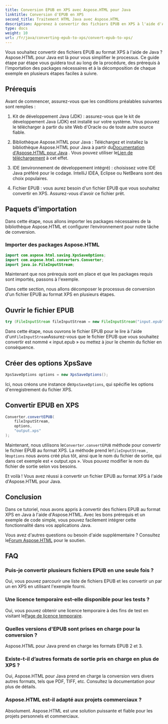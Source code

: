 ```yaml
---
title: Conversion EPUB en XPS avec Aspose.HTML pour Java
linktitle: Conversion d'EPUB en XPS
second_title: Traitement HTML Java avec Aspose.HTML
description: Apprenez à convertir des fichiers EPUB en XPS à l'aide d'Aspose.HTML pour Java. Un guide étape par étape pour une conversion transparente des fichiers EPUB en XPS. Essayez-le maintenant !
type: docs
weight: 10
url: /fr/java/converting-epub-to-xps/convert-epub-to-xps/
---
```


Vous souhaitez convertir des fichiers EPUB au format XPS à l'aide de Java ? Aspose.HTML pour Java est là pour vous simplifier le processus. Ce guide étape par étape vous guidera tout au long de la procédure, des prérequis à l'importation des packages nécessaires et à la décomposition de chaque exemple en plusieurs étapes faciles à suivre.

## Prérequis

Avant de commencer, assurez-vous que les conditions préalables suivantes sont remplies :

1. Kit de développement Java (JDK) : assurez-vous que le kit de développement Java (JDK) est installé sur votre système. Vous pouvez le télécharger à partir du site Web d'Oracle ou de toute autre source fiable.

2. Bibliothèque Aspose.HTML pour Java : Téléchargez et installez la bibliothèque Aspose.HTML pour Java à partir du[Documentation d'Aspose.HTML pour Java](https://reference.aspose.com/html/java/) . Vous pouvez utiliser le[Lien de téléchargement](https://releases.aspose.com/html/java/) à cet effet.

3. IDE (environnement de développement intégré) : choisissez votre IDE Java préféré pour le codage. IntelliJ IDEA, Eclipse ou NetBeans sont des choix populaires.

4. Fichier EPUB : vous aurez besoin d'un fichier EPUB que vous souhaitez convertir en XPS. Assurez-vous d'avoir ce fichier prêt.

## Paquets d'importation

Dans cette étape, nous allons importer les packages nécessaires de la bibliothèque Aspose.HTML et configurer l’environnement pour notre tâche de conversion.

### Importer des packages Aspose.HTML

```java
import com.aspose.html.saving.XpsSaveOptions;
import com.aspose.html.converters.Converter;
import java.io.FileInputStream;
```

Maintenant que nos prérequis sont en place et que les packages requis sont importés, passons à l'exemple.

Dans cette section, nous allons décomposer le processus de conversion d'un fichier EPUB au format XPS en plusieurs étapes.

## Ouvrir le fichier EPUB

```java
try (FileInputStream fileInputStream = new FileInputStream("input.epub")) {
```

 Dans cette étape, nous ouvrons le fichier EPUB pour le lire à l'aide d'un`FileInputStream`Assurez-vous que le fichier EPUB que vous souhaitez convertir est nommé « input.epub » ou mettez à jour le chemin du fichier en conséquence.

## Créer des options XpsSave

```java
XpsSaveOptions options = new XpsSaveOptions();
```

Ici, nous créons une instance de`XpsSaveOptions`, qui spécifie les options d'enregistrement du fichier XPS.

## Convertir EPUB en XPS

```java
Converter.convertEPUB(
    fileInputStream,
    options,
    "output.xps"
);
```

 Maintenant, nous utilisons le`Converter.convertEPUB` méthode pour convertir le fichier EPUB au format XPS. La méthode prend le`fileInputStream` , le`options` nous avons créé plus tôt, ainsi que le nom du fichier de sortie, qui dans cet exemple est « output.xps ». Vous pouvez modifier le nom du fichier de sortie selon vos besoins.

Et voilà ! Vous avez réussi à convertir un fichier EPUB au format XPS à l'aide d'Aspose.HTML pour Java.

## Conclusion

Dans ce tutoriel, nous avons appris à convertir des fichiers EPUB au format XPS en Java à l'aide d'Aspose.HTML. Avec les bons prérequis et un exemple de code simple, vous pouvez facilement intégrer cette fonctionnalité dans vos applications Java.

 Vous avez d'autres questions ou besoin d'aide supplémentaire ? Consultez le[Forum Aspose.HTML](https://forum.aspose.com/) pour le soutien.

## FAQ

### Puis-je convertir plusieurs fichiers EPUB en une seule fois ?
Oui, vous pouvez parcourir une liste de fichiers EPUB et les convertir un par un en XPS en utilisant l'exemple fourni.

### Une licence temporaire est-elle disponible pour les tests ?
Oui, vous pouvez obtenir une licence temporaire à des fins de test en visitant le[Page de licence temporaire](https://purchase.aspose.com/temporary-license/).

### Quelles versions d'EPUB sont prises en charge pour la conversion ?
Aspose.HTML pour Java prend en charge les formats EPUB 2 et 3.

### Existe-t-il d’autres formats de sortie pris en charge en plus de XPS ?
Oui, Aspose.HTML pour Java prend en charge la conversion vers divers autres formats, tels que PDF, TIFF, etc. Consultez la documentation pour plus de détails.

### Aspose.HTML est-il adapté aux projets commerciaux ?
Absolument. Aspose.HTML est une solution puissante et fiable pour les projets personnels et commerciaux.